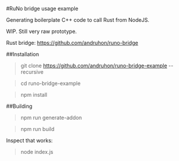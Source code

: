 #RuNo bridge usage example

Generating boilerplate C++ code to call Rust from NodeJS.

WIP. Still very raw prototype.

Rust bridge: https://github.com/andruhon/runo-bridge

##Installation


  >git clone https://github.com/andruhon/runo-bridge-example --recursive

  >cd runo-bridge-example

  >npm install

##Building

  >npm run generate-addon

  >npm run build

Inspect that works:

  >node index.js
